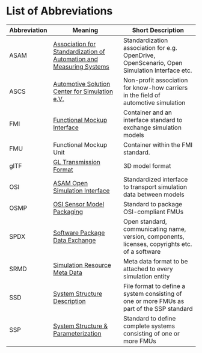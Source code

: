 # List of Abbreviations

| Abbreviation | Meaning                                                                                                                       | Short Description                                                                               |
|--------------|-------------------------------------------------------------------------------------------------------------------------------|-------------------------------------------------------------------------------------------------|
| ASAM         | [Association for Standardization of Automation and Measuring Systems](https://www.asam.net/)                                  | Standardization association for e.g. OpenDrive, OpenScenario, Open Simulation Interface etc.    |
| ASCS         | [Automotive Solution Center for Simulation e.V.](https://www.asc-s.de/)                                                       | Non-profit association for know-how carriers in the field of automotive simulation              |
| FMI          | [Functional Mockup Interface](https://fmi-standard.org/)                                                                      | Container and an interface standard to exchange simulation models                               |
| FMU          | Functional Mockup Unit                                                                                                        | Container within the FMI standard.                                                              |
| glTF         | [GL Transmission Format](https://github.com/KhronosGroup/glTF)                                                                | 3D model format                                                                                 |
| OSI          | [ASAM Open Simulation Interface](https://github.com/OpenSimulationInterface)                                                  | Standardized interface to transport simulation data between models                              |
| OSMP         | [OSI Sensor Model Packaging](https://github.com/OpenSimulationInterface/osi-sensor-model-packaging)                           | Standard to package OSI-compliant FMUs                                                          |
| SPDX         | [Software Package Data Exchange](https://spdx.dev/)                                                                           | Open standard, communicating name, version, components, licenses, copyrights etc. of a software |
| SRMD         | [Simulation Resource Meta Data](https://pmsfit.github.io/SSPTraceability/master/#sec-srmdintroduction)                        | Meta data format to be attached to every simulation entity                                      |
| SSD          | [System Structure Description](https://ssp-standard.org/publications/SSP10RC1/SystemStructureAndParameterization10RC1.pdf)    | File format to define a system consisting of one or more FMUs as part of the SSP standard       |
| SSP          | [System Structure & Parameterization](https://ssp-standard.org/)                                                              | Standard to define complete systems consisting of one or more FMUs                              |

